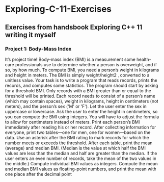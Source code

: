 # Exploring-C-11-Exercises
<h2>Exercises from handsbook Exploring C++ 11 writing it myself</h2>

<h3>Project 1: Body-Mass Index</h3>

It’s project time! Body-mass index (BMI) is a measurement some health-care professionals use to determine whether
a person is overweight, and if so, by how much. To compute BMI, you need a person’s weight in kilograms and height
in meters. The BMI is simply weight/height2
, converted to a unitless value.
Your task is to write a program that reads records, prints the records, and computes some statistics. The program
should start by asking for a threshold BMI. Only records with a BMI greater than or equal to the threshold will be
printed. Each record needs to consist of a person’s name (which may contain spaces), weight in kilograms, height in
centimeters (not meters), and the person’s sex ('M' or 'F'). Let the user enter the sex in uppercase or lowercase.
Ask the user to enter the height in centimeters, so you can compute the BMI using integers. You will have to adjust the
formula to allow for centimeters instead of meters.
Print each person’s BMI immediately after reading his or her record. After collecting information for everyone,
print two tables—one for men, one for women—based on the data. Use an asterisk after the BMI rating to mark
records for which the number meets or exceeds the threshold. After each table, print the mean (average) and median
BMI. (Median is the value at which half the BMI values are less than the median and half are greater than the median.
If the user enters an even number of records, take the mean of the two values in the middle.) Compute individual BMI
values as integers. Compute the mean and median BMI values as floating-point numbers, and print the mean with
one place after the decimal point
